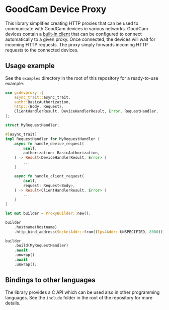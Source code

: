 # GoodCam Device Proxy

This library simplifies creating HTTP proxies that can be used to communicate
with GoodCam devices in various networks. GoodCam devices contain a
[built-in client](https://goodcam.github.io/goodcam-api/#tag/cloud) that
can be configured to connect automatically to a given proxy. Once
connected, the devices will wait for incoming HTTP requests. The proxy
simply forwards incoming HTTP requests to the connected devices.

## Usage example

See the `examples` directory in the root of this repository for a ready-to-use
example.

```rust
use gcdevproxy::{
    async_trait::async_trait,
    auth::BasicAuthorization,
    http::{Body, Request},
    ClientHandlerResult, DeviceHandlerResult, Error, RequestHandler,
};

struct MyRequestHandler;

#[async_trait]
impl RequestHandler for MyRequestHandler {
    async fn handle_device_request(
        &self,
        authorization: BasicAuthorization,
    ) -> Result<DeviceHandlerResult, Error> {
        ...
    }

    async fn handle_client_request(
        &self,
        request: Request<Body>,
    ) -> Result<ClientHandlerResult, Error> {
        ...
    }
}

let mut builder = ProxyBuilder::new();

builder
    .hostname(hostname)
    .http_bind_address(SocketAddr::from((Ipv4Addr::UNSPECIFIED, 8080)));

builder
    .build(MyRequestHandler)
    .await
    .unwrap()
    .await
    .unwrap();
```

## Bindings to other languages

The library provides a C API which can be used also in other programming
languages. See the `include` folder in the root of the repository for more
details.
